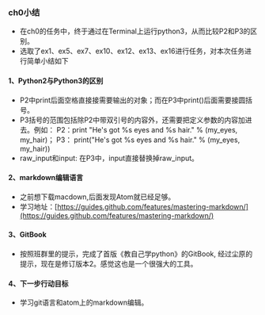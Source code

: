 ### ch0小结

* 在ch0的任务中，终于通过在Terminal上运行python3，从而比较P2和P3的区别。
* 选取了ex1、ex5、ex7、ex10、ex12、ex13、ex16进行任务，对本次任务进行简单小结如下

#### 1、Python2与Python3的区别

* P2中print后面空格直接接需要输出的对象；而在P3中print\(\)后面需要接圆括号。
* P3括号的范围包括除P2中带双引号的内容外，还需要把定义参数的内容加进去。例如：
     P2：print "He's got %s eyes and %s hair." % \(my\_eyes, my\_hair\)；
     P3： print\("He's got %s eyes and %s hair." % \(my\_eyes, my\_hair\)\)
* raw\_input和input: 在P3中，input直接替换掉raw\_input。

#### 2、markdown编辑语言

* 之前想下载macdown,后面发现Atom就已经足够。
* 学习地址：[https://guides.github.com/features/mastering-markdown/](https://guides.github.com/features/mastering-markdown/)

#### 3、GitBook

* 按照班群里的提示，完成了首版《教自己学python》的GitBook, 经过尘原的提示，现在是修订版本2。感觉这也是一个很强大的工具。

#### 4、下一步行动目标

* 学习git语言和atom上的markdown编辑。



